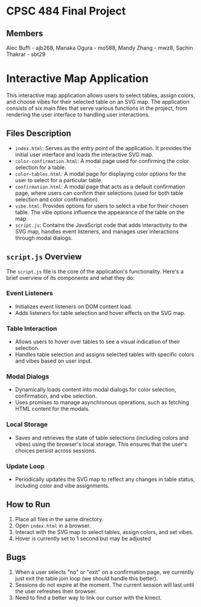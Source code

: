 # CPSC 484 Final Project

## Members
Alec Buffi - ajb268,
Manaka Ogura - mo588,
Mandy Zhang - mwz8,
Sachin Thakrar - sbt29

# Interactive Map Application

This interactive map application allows users to select tables, assign colors, and choose vibes for their selected table on an SVG map. The application consists of six main files that serve various functions in the project, from rendering the user interface to handling user interactions.

## Files Description

- `index.html`: Serves as the entry point of the application. It provides the initial user interface and loads the interactive SVG map.
- `color-confirmation.html`: A modal page used for confirming the color selection for a table.
- `color-tables.html`: A modal page for displaying color options for the user to select for a particular table.
- `confirmation.html`: A modal page that acts as a default confirmation page, where users can confirm their selections (used for both table selection and color confirmation).
- `vibe.html`: Provides options for users to select a vibe for their chosen table. The vibe options influence the appearance of the table on the map.
- `script.js`: Contains the JavaScript code that adds interactivity to the SVG map, handles event listeners, and manages user interactions through modal dialogs.

## `script.js` Overview

The `script.js` file is the core of the application's functionality. Here's a brief overview of its components and what they do:

### Event Listeners

- Initializes event listeners on DOM content load.
- Adds listeners for table selection and hover effects on the SVG map.

### Table Interaction

- Allows users to hover over tables to see a visual indication of their selection.
- Handles table selection and assigns selected tables with specific colors and vibes based on user input.

### Modal Dialogs

- Dynamically loads content into modal dialogs for color selection, confirmation, and vibe selection.
- Uses promises to manage asynchronous operations, such as fetching HTML content for the modals.

### Local Storage

- Saves and retrieves the state of table selections (including colors and vibes) using the browser's local storage. This ensures that the user's choices persist across sessions.

### Update Loop

- Periodically updates the SVG map to reflect any changes in table status, including color and vibe assignments.

## How to Run

1. Place all files in the same directory.
2. Open `index.html` in a browser.
3. Interact with the SVG map to select tables, assign colors, and set vibes.
4. Hover is currently set to 1 second but may be adjusted

## Bugs
1. When a user selects "no" or "exit" on a confirmation page, we currently just exit the table join loop (we should handle this better).
2. Sessions do not expire at the moment. The current session will last until the user refreshes their browser.
3. Need to find a better way to link our cursor with the kinect.
